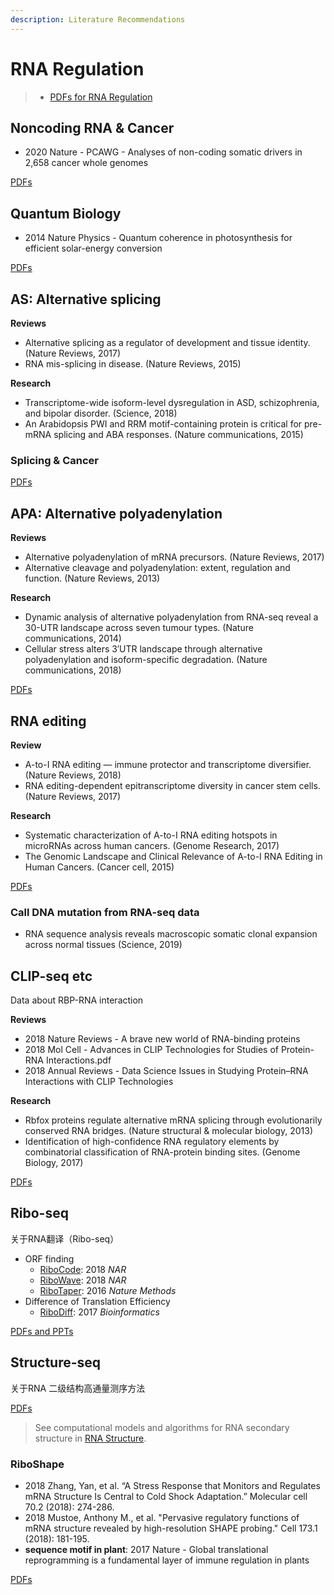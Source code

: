```yaml
---
description: Literature Recommendations
---
```


# RNA Regulation

> * [PDFs for RNA Regulation](https://cloud.tsinghua.edu.cn/d/759f79f0a9c24fb7aab4/)

## Noncoding RNA & Cancer

* 2020 Nature - PCAWG - Analyses of non-coding somatic drivers in 2,658 cancer whole genomes

[PDFs](https://cloud.tsinghua.edu.cn/d/759f79f0a9c24fb7aab4/?p=%2FNoncoding%20RNA%20and%20cancer&mode=list)

## Quantum Biology

* 2014 Nature Physics - Quantum coherence in photosynthesis for efficient solar-energy conversion

[PDFs](https://cloud.tsinghua.edu.cn/d/759f79f0a9c24fb7aab4/?p=%2FQuantum%20Biology&mode=list)

## AS: Alternative splicing

**Reviews**

* Alternative splicing as a regulator of development and tissue identity. \(Nature Reviews, 2017\)
* RNA mis-splicing in disease. \(Nature Reviews, 2015\)

**Research**

* Transcriptome-wide isoform-level dysregulation in ASD, schizophrenia, and bipolar disorder. \(Science, 2018\)
* An Arabidopsis PWI and RRM motif-containing protein is critical for pre-mRNA splicing and ABA responses. \(Nature communications, 2015\)

### Splicing & Cancer

[PDFs](https://cloud.tsinghua.edu.cn/d/759f79f0a9c24fb7aab4/?p=/Splice%20and%20Cancer&mode=list)

## APA: Alternative polyadenylation

**Reviews**

* Alternative polyadenylation of mRNA precursors. \(Nature Reviews, 2017\)
* Alternative cleavage and polyadenylation: extent, regulation and function. \(Nature Reviews, 2013\)

**Research**

* Dynamic analysis of alternative polyadenylation from RNA-seq reveal a 30-UTR landscape across seven tumour types. \(Nature communications, 2014\)
* Cellular stress alters 3′UTR landscape through alternative polyadenylation and isoform-specific degradation. \(Nature communications, 2018\)

[PDFs](https://cloud.tsinghua.edu.cn/d/759f79f0a9c24fb7aab4/?p=%2FAlternative%20polyadenylation&mode=list)

## RNA editing

**Review**

* A-to-I RNA editing — immune protector and transcriptome diversifier. \(Nature Reviews, 2018\)
* RNA editing-dependent epitranscriptome diversity in cancer stem cells. \(Nature Reviews, 2017\)

**Research**

* Systematic characterization of A-to-I RNA editing hotspots in microRNAs across human cancers. \(Genome Research, 2017\) 
* The Genomic Landscape and Clinical Relevance of A-to-I RNA Editing in Human Cancers. \(Cancer cell, 2015\)

[PDFs](https://cloud.tsinghua.edu.cn/d/759f79f0a9c24fb7aab4/?p=%2FRNA%20editing&mode=list)

### Call DNA mutation from RNA-seq data

* RNA sequence analysis reveals macroscopic somatic clonal expansion across normal tissues \(Science, 2019\) 

## CLIP-seq etc

Data about RBP-RNA interaction

**Reviews**

* 2018 Nature Reviews - A brave new world of RNA-binding proteins
* 2018 Mol Cell - Advances in CLIP Technologies for Studies of Protein-RNA Interactions.pdf
* 2018 Annual Reviews - Data Science Issues in Studying Protein–RNA Interactions with CLIP Technologies 

**Research**

* Rbfox proteins regulate alternative mRNA splicing through evolutionarily conserved RNA bridges. \(Nature structural & molecular biology, 2013\)
* Identification of high-confidence RNA regulatory elements by combinatorial classification of RNA-protein binding sites. \(Genome Biology, 2017\)

[PDFs](https://cloud.tsinghua.edu.cn/d/759f79f0a9c24fb7aab4/?p=%2FRBP-RNA%20interaction&mode=list)

## Ribo-seq

关于RNA翻译（Ribo-seq）

* ORF finding 
  * [RiboCode](https://www.ncbi.nlm.nih.gov/pubmed/29538776): 2018 _NAR_
  * [RiboWave](https://www.ncbi.nlm.nih.gov/pubmed/29945224): 2018 _NAR_
  * [RiboTaper](https://www.ncbi.nlm.nih.gov/pubmed/26657557): 2016 _Nature Methods_
* Difference of Translation Efficiency
  * [RiboDiff](https://www.ncbi.nlm.nih.gov/pubmed/27634950): 2017 _Bioinformatics_ 

[PDFs and PPTs](https://cloud.tsinghua.edu.cn/d/759f79f0a9c24fb7aab4/?p=/Riboseq&mode=list)

## Structure-seq

关于RNA 二级结构高通量测序方法

[PDFs](https://cloud.tsinghua.edu.cn/d/759f79f0a9c24fb7aab4/?p=/RNA%20Probing%20Experiments&mode=list)

> See computational models and algorithms for RNA secondary structure in [RNA Structure](ai.md#3-rna-structure).

### RiboShape

* 2018 Zhang, Yan, et al. “A Stress Response that Monitors and Regulates mRNA Structure Is Central to Cold Shock Adaptation.” Molecular cell 70.2 \(2018\): 274-286.
* 2018 Mustoe, Anthony M., et al. "Pervasive regulatory functions of mRNA structure revealed by high-resolution SHAPE probing." Cell 173.1 \(2018\): 181-195.
* **sequence motif in plant**: 2017 Nature - Global translational reprogramming is a fundamental layer of immune regulation in plants

[PDFs](https://cloud.tsinghua.edu.cn/d/759f79f0a9c24fb7aab4/?p=/Riboshape&mode=list)

